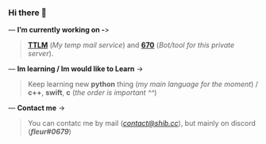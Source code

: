 ### Hi there 👋

— **I’m currently working on -**>
> **[TTLM](http://m.shib.cc/)** (*My temp mail service*) and **[670](https://670.ink/)** (*Bot/tool for this private server*).

— **Im learning / Im would like to Learn** ->
> Keep learning new **python** thing (*my main language for the moment*) / **c++**, **swift**, **c** (*the order is important ^^*)

— **Contact me** ->
> You can contatc me by mail (*contact@shib.cc*), but mainly on discord (***fleur#0679***)
